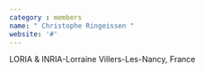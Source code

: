 ```yaml
---
category : members
name: " Christophe Ringeissen " 
website: '#'
---
```

LORIA & INRIA-Lorraine
Villers-Les-Nancy, France

